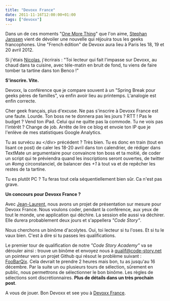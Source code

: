 ```yaml
---
title: "Devoxx France"
date: 2011-11-16T12:00:00+01:00
tags: ["devoxx"]
---
```


Dans un de ces moments "<a href="http://en.wikipedia.org/wiki/Stevenote#.22One_more_thing....22" title="One More Thing">One More Thing</a>" que l'on aime, <a href="https://plus.google.com/117967933794943221018/about" title="About Stephan Janssen">Stephan Janssen</a> vient de dévoiler une nouvelle qui réjouira tous les geeks francophones. Une "French édition" de Devoxx aura lieu à Paris les 18, 19 et 20 avril 2012.

Si j'étais <a href="http://www.touilleur-express.fr/" title="Le Touilleur Express">Nicolas</a>, j'écrirais : "Toi lecteur qui fait l'impasse sur Devoxx, au chaud dans ta cuisine, avec téle-matin en bruit de fond, tu viens de faire tomber ta tartine dans ton Benco !"

<strong>S'inscrire. Vite.</strong>

Devoxx, la conférence que je compare souvent à un "Spring Break pour geeks pères de familles", va enfin avoir lieu au printemps. L'analogie est enfin correcte.

Cher geek français, plus d'excuse. Ne pas s'inscrire à Devoxx France est une faute. Lourde. Ton boss ne te donnera pas les jours ? RTT ! Pas le budget ? Vend ton iPad. Celui qui ne quitte pas la commode. Tu ne vois pas l'intérêt ? Change de job. Arrête de lire ce blog et envoie ton IP que je l'enlève de mes statistiques Google Analytics.

Tu as survécu au &lt;/div&gt; précédent ? Très bien. Tu es donc en train (tout en lisant ce post) de caler les 18-20 avril dans ton calendrier, de rédiger dans TextMate un argumentaire pour convaincre ton boss et ta moitié, de coder un script qui te préviendra quand les inscriptions seront ouvertes, de twitter un <em>#omg</em> circonstanciel, de balancer des <em>+1</em> à tout va et de repêcher les restes de ta tartine.

Tu es plutôt PC ? Tu feras tout cela séquentiellement bien sûr. Ca n'est pas grave.

<strong>Un concours pour Devoxx France ?</strong>

Avec <a href="https://plus.google.com/106566320836551483322/about" title="Jean-Laurent de Morlhon">Jean-Laurent</a>, nous avons un projet de présentation sur mesure pour Devoxx France. Nous voulons coder, pendant la conférence, aux yeux de tout le monde, une application qui déchire. La session elle aussi va déchirer. Elle durera probablement deux jours et s'appellera <em>"Code Story"</em>.

Nous cherchons un binôme d'acolytes. Oui, toi lecteur si tu l'oses. Et si tu le vaux bien. C'est à dire si tu passes les qualifications.

Le premier tour de qualification de notre <em>"Code Story Academy"</em> va se dérouler ainsi&nbsp;: trouve un binôme et envoyez nous à <a href="mailto:qualif@code-story.net">qualif@code-story.net</a> un pointeur vers un projet Github qui résout le problème suivant : <a href="http://www.code-story.net/2011/11/16/foobarqix.html" title="FooBarQix">FooBarQix</a>. Cela devrait te prendre 2 heures mais bon, tu as jusqu'au 16 décembre.
Par la suite un ou plusieurs tours de sélection, sûrement en public, nous permettrons de sélectionner le bon binôme. Les règles de sélections sont discrétionnaires. <strong>Plus de détails dans un très prochain post</strong>.

A vous de jouer. Bon Devoxx et see you à <a href="https://devoxx.fr/" title="Devoxx France">Devoxx France</a>.
